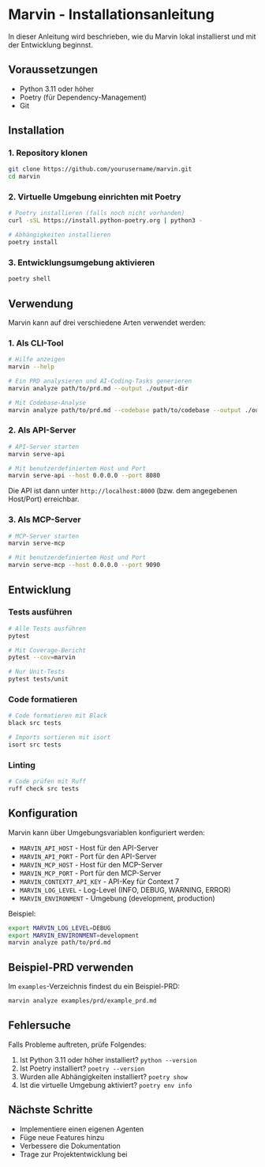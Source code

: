# Marvin - Installationsanleitung

In dieser Anleitung wird beschrieben, wie du Marvin lokal installierst und mit der Entwicklung beginnst.

## Voraussetzungen

- Python 3.11 oder höher
- Poetry (für Dependency-Management)
- Git

## Installation

### 1. Repository klonen

```bash
git clone https://github.com/yourusername/marvin.git
cd marvin
```

### 2. Virtuelle Umgebung einrichten mit Poetry

```bash
# Poetry installieren (falls noch nicht vorhanden)
curl -sSL https://install.python-poetry.org | python3 -

# Abhängigkeiten installieren
poetry install
```

### 3. Entwicklungsumgebung aktivieren

```bash
poetry shell
```

## Verwendung

Marvin kann auf drei verschiedene Arten verwendet werden:

### 1. Als CLI-Tool

```bash
# Hilfe anzeigen
marvin --help

# Ein PRD analysieren und AI-Coding-Tasks generieren
marvin analyze path/to/prd.md --output ./output-dir

# Mit Codebase-Analyse
marvin analyze path/to/prd.md --codebase path/to/codebase --output ./output-dir
```

### 2. Als API-Server

```bash
# API-Server starten
marvin serve-api

# Mit benutzerdefiniertem Host und Port
marvin serve-api --host 0.0.0.0 --port 8080
```

Die API ist dann unter `http://localhost:8000` (bzw. dem angegebenen Host/Port) erreichbar.

### 3. Als MCP-Server

```bash
# MCP-Server starten
marvin serve-mcp

# Mit benutzerdefiniertem Host und Port
marvin serve-mcp --host 0.0.0.0 --port 9090
```

## Entwicklung

### Tests ausführen

```bash
# Alle Tests ausführen
pytest

# Mit Coverage-Bericht
pytest --cov=marvin

# Nur Unit-Tests
pytest tests/unit
```

### Code formatieren

```bash
# Code formatieren mit Black
black src tests

# Imports sortieren mit isort
isort src tests
```

### Linting

```bash
# Code prüfen mit Ruff
ruff check src tests
```

## Konfiguration

Marvin kann über Umgebungsvariablen konfiguriert werden:

- `MARVIN_API_HOST` - Host für den API-Server
- `MARVIN_API_PORT` - Port für den API-Server
- `MARVIN_MCP_HOST` - Host für den MCP-Server
- `MARVIN_MCP_PORT` - Port für den MCP-Server
- `MARVIN_CONTEXT7_API_KEY` - API-Key für Context 7
- `MARVIN_LOG_LEVEL` - Log-Level (INFO, DEBUG, WARNING, ERROR)
- `MARVIN_ENVIRONMENT` - Umgebung (development, production)

Beispiel:

```bash
export MARVIN_LOG_LEVEL=DEBUG
export MARVIN_ENVIRONMENT=development
marvin analyze path/to/prd.md
```

## Beispiel-PRD verwenden

Im `examples`-Verzeichnis findest du ein Beispiel-PRD:

```bash
marvin analyze examples/prd/example_prd.md
```

## Fehlersuche

Falls Probleme auftreten, prüfe Folgendes:

1. Ist Python 3.11 oder höher installiert? `python --version`
2. Ist Poetry installiert? `poetry --version`
3. Wurden alle Abhängigkeiten installiert? `poetry show`
4. Ist die virtuelle Umgebung aktiviert? `poetry env info`

## Nächste Schritte

- Implementiere einen eigenen Agenten
- Füge neue Features hinzu
- Verbessere die Dokumentation
- Trage zur Projektentwicklung bei
